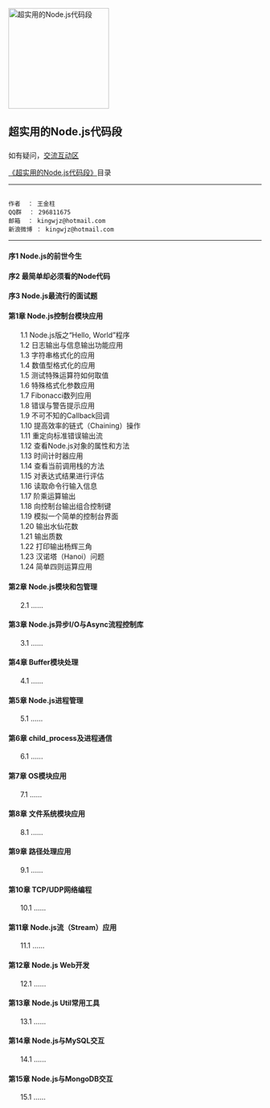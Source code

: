 <article class="markdown-body entry-content" itemprop="mainContentOfPage">
<p><img src="jquery.cover.jpg" alt="超实用的Node.js代码段" title="超实用的Node.js代码段" width="200" data-canonical-src="nodejs.cover.jpg" style="max-width:100%;"></p>
<h2><a name="user-content-%E8%B6%85%E5%AE%9E%E7%94%A8css%E4%BB%A3%E7%A0%81%E6%AE%B5" class="anchor" href="#%E8%B6%85%E5%AE%9E%E7%94%A8css%E4%BB%A3%E7%A0%81%E6%AE%B5" aria-hidden="true"><span class="octicon octicon-link"></span></a>超实用的Node.js代码段</h2>
<h3>
<a name="user-content-%E6%9C%AC%E4%B9%A6%E5%8C%85%E6%8B%AC%E4%BB%A5%E4%B8%8B%E5%86%85%E5%AE%B9" class="anchor" href="#%E6%9C%AC%E4%B9%A6%E5%8C%85%E6%8B%AC%E4%BB%A5%E4%B8%8B%E5%86%85%E5%AE%B9" aria-hidden="true"><span class="octicon octicon-link"></span></a></h3>

<p>如有疑问，<a href="https://github.com/kingwjz/nodejs.Code/issues/1">交流互动区</a></p>
<a name="user-content-%E8%B6%85%E5%AE%9E%E7%94%A8%E7%9A%84css%E4%BB%A3%E7%A0%81%E6%AE%B5-%E7%9B%AE%E5%BD%95" class="anchor" href="#%E8%B6%85%E5%AE%9E%E7%94%A8%E7%9A%84css%E4%BB%A3%E7%A0%81%E6%AE%B5-%E7%9B%AE%E5%BD%95" aria-hidden="true"><span class="octicon octicon-link"></span></a>
<a href="https://github.com/kingwjz/nodejs.code">《超实用的Node.js代码段》</a>目录</h3>

<hr><pre><code>
作者  ： 王金柱
QQ群  ： 296811675
邮箱  ： kingwjz@hotmail.com
新浪微博 ： kingwjz@hotmail.com
</code></pre><hr>

<h4><a name="user-content-%E7%AC%AC1%E7%AB%A0--%E6%96%87%E5%AD%97%E4%B8%8E%E5%AD%97%E4%BD%93" class="anchor" href="#%E7%AC%AC1%E7%AB%A0--%E6%96%87%E5%AD%97%E4%B8%8E%E5%AD%97%E4%BD%93" aria-hidden="true"><span class="octicon octicon-link"></span></a>序1  Node.js的前世今生</h4>
<h4><a name="user-content-%E7%AC%AC1%E7%AB%A0--%E6%96%87%E5%AD%97%E4%B8%8E%E5%AD%97%E4%BD%93" class="anchor" href="#%E7%AC%AC1%E7%AB%A0--%E6%96%87%E5%AD%97%E4%B8%8E%E5%AD%97%E4%BD%93" aria-hidden="true"><span class="octicon octicon-link"></span></a>序2  最简单却必须看的Node代码</h4>
<h4><a name="user-content-%E7%AC%AC1%E7%AB%A0--%E6%96%87%E5%AD%97%E4%B8%8E%E5%AD%97%E4%BD%93" class="anchor" href="#%E7%AC%AC1%E7%AB%A0--%E6%96%87%E5%AD%97%E4%B8%8E%E5%AD%97%E4%BD%93" aria-hidden="true"><span class="octicon octicon-link"></span></a>序3  Node.js最流行的面试题</h4>

<h4><a name="user-content-%E7%AC%AC1%E7%AB%A0--%E6%96%87%E5%AD%97%E4%B8%8E%E5%AD%97%E4%BD%93" class="anchor" href="#%E7%AC%AC1%E7%AB%A0--%E6%96%87%E5%AD%97%E4%B8%8E%E5%AD%97%E4%BD%93" aria-hidden="true"><span class="octicon octicon-link"></span></a>第1章  Node.js控制台模块应用</h4>
<ul class="task-list">
<li>1.1  Node.js版之“Hello, World”程序</li>
<li>1.2  日志输出与信息输出功能应用</li>
<li>1.3  字符串格式化的应用</li>
<li>1.4  数值型格式化的应用</li>
<li>1.5  测试特殊运算符如何取值</li>
<li>1.6  特殊格式化参数应用</li>
<li>1.7  Fibonacci数列应用</li>
<li>1.8  错误与警告提示应用</li>
<li>1.9  不可不知的Callback回调</li>
<li>1.10  提高效率的链式（Chaining）操作</li>
<li>1.11  重定向标准错误输出流</li>
<li>1.12  查看Node.js对象的属性和方法</li>
<li>1.13  时间计时器应用</li>
<li>1.14  查看当前调用栈的方法</li>
<li>1.15  对表达式结果进行评估</li>
<li>1.16  读取命令行输入信息</li>
<li>1.17  阶乘运算输出</li>
<li>1.18  向控制台输出组合控制键</li>
<li>1.19  模拟一个简单的控制台界面</li>
<li>1.20  输出水仙花数</li>
<li>1.21  输出质数</li>
<li>1.22  打印输出杨辉三角</li>
<li>1.23  汉诺塔（Hanoi）问题</li>
<li>1.24  简单四则运算应用</li>
</ul>

<h4><a name="user-content-%E7%AC%AC2%E7%AB%A0--%E8%BE%B9%E6%A1%86%E5%92%8C%E5%9B%BE%E7%89%87" class="anchor" href="#%E7%AC%AC2%E7%AB%A0--%E8%BE%B9%E6%A1%86%E5%92%8C%E5%9B%BE%E7%89%87" aria-hidden="true"><span class="octicon octicon-link"></span></a>第2章  Node.js模块和包管理</h4>
<ul class="task-list">
<li>2.1  ......</li>
</ul>

<h4><a name="user-content-%E7%AC%AC3%E7%AB%A0--%E6%8C%89%E9%92%AE%E6%88%96%E9%93%BE%E6%8E%A5" class="anchor" href="#%E7%AC%AC3%E7%AB%A0--%E6%8C%89%E9%92%AE%E6%88%96%E9%93%BE%E6%8E%A5" aria-hidden="true"><span class="octicon octicon-link"></span></a>第3章  Node.js异步I/O与Async流程控制库</h4>
<ul class="task-list">
<li>3.1  ......</li>
</ul>

<h4><a name="user-content-%E7%AC%AC4%E7%AB%A0--%E8%83%8C%E6%99%AF%E5%92%8C%E9%A2%9C%E8%89%B2" class="anchor" href="#%E7%AC%AC4%E7%AB%A0--%E8%83%8C%E6%99%AF%E5%92%8C%E9%A2%9C%E8%89%B2" aria-hidden="true"><span class="octicon octicon-link"></span></a>第4章  Buffer模块处理</h4>
<ul class="task-list">
<li>4.1  ......</li>
</ul>

<h4><a name="user-content-%E7%AC%AC5%E7%AB%A0--%E5%8F%98%E6%8D%A2%E5%92%8C%E5%8A%A8%E7%94%BB" class="anchor" href="#%E7%AC%AC5%E7%AB%A0--%E5%8F%98%E6%8D%A2%E5%92%8C%E5%8A%A8%E7%94%BB" aria-hidden="true"><span class="octicon octicon-link"></span></a>第5章  Node.js进程管理</h4>
<ul class="task-list">
<li>5.1  ......</li>
</ul>

<h4><a name="user-content-%E7%AC%AC6%E7%AB%A0--%E5%B8%83%E5%B1%80%E4%B8%8E%E5%8D%8F%E8%B0%83" class="anchor" href="#%E7%AC%AC6%E7%AB%A0--%E5%B8%83%E5%B1%80%E4%B8%8E%E5%8D%8F%E8%B0%83" aria-hidden="true"><span class="octicon octicon-link"></span></a>第6章  child_process及进程通信</h4>
<ul class="task-list">
<li>6.1  ......</li>
</ul>

<h4><a name="user-content-%E7%AC%AC6%E7%AB%A0--%E5%B8%83%E5%B1%80%E4%B8%8E%E5%8D%8F%E8%B0%83-1" class="anchor" href="#%E7%AC%AC6%E7%AB%A0--%E5%B8%83%E5%B1%80%E4%B8%8E%E5%8D%8F%E8%B0%83-1" aria-hidden="true"><span class="octicon octicon-link"></span></a>第7章  OS模块应用</h4>
<ul class="task-list">
<li>7.1  ......</li>
</ul>

<h4><a name="user-content-%E7%AC%AC7%E7%AB%A0--%E7%BE%8E%E5%8C%96%E4%B8%8E%E8%A3%85%E9%A5%B0" class="anchor" href="#%E7%AC%AC7%E7%AB%A0--%E7%BE%8E%E5%8C%96%E4%B8%8E%E8%A3%85%E9%A5%B0" aria-hidden="true"><span class="octicon octicon-link"></span></a>第8章  文件系统模块应用</h4>
<ul class="task-list">
<li>8.1  ......</li>
</ul>

<h4><a name="user-content-%E7%AC%AC8%E7%AB%A0--%E7%9B%92%E5%AD%90" class="anchor" href="#%E7%AC%AC8%E7%AB%A0--%E7%9B%92%E5%AD%90" aria-hidden="true"><span class="octicon octicon-link"></span></a>第9章  路径处理应用</h4>
<ul class="task-list">
<li>9.1  ......</li>
</ul>

<h4><a name="user-content-%E7%AC%AC9%E7%AB%A0--3d%E7%9B%B8%E5%85%B3" class="anchor" href="#%E7%AC%AC9%E7%AB%A0--3d%E7%9B%B8%E5%85%B3" aria-hidden="true"><span class="octicon octicon-link"></span></a>第10章  TCP/UDP网络编程</h4>
<ul class="task-list">
<li>10.1  ......</li>
</ul>

<h4><a name="user-content-%E7%AC%AC10%E7%AB%A0--css-hack" class="anchor" href="#%E7%AC%AC10%E7%AB%A0--css-hack" aria-hidden="true"><span class="octicon octicon-link"></span></a>第11章  Node.js流（Stream）应用</h4>
<ul class="task-list">
<li>11.1  ......</li>
</ul>

<h4><a name="user-content-%E7%AC%AC10%E7%AB%A0--css-hack" class="anchor" href="#%E7%AC%AC10%E7%AB%A0--css-hack" aria-hidden="true"><span class="octicon octicon-link"></span></a>第12章  Node.js Web开发</h4>
<ul class="task-list">
<li>12.1  ......</li>
</ul>

<h4><a name="user-content-%E7%AC%AC10%E7%AB%A0--css-hack" class="anchor" href="#%E7%AC%AC10%E7%AB%A0--css-hack" aria-hidden="true"><span class="octicon octicon-link"></span></a>第13章  Node.js Util常用工具</h4>
<ul class="task-list">
<li>13.1  ......</li>
</ul>

<h4><a name="user-content-%E7%AC%AC10%E7%AB%A0--css-hack" class="anchor" href="#%E7%AC%AC10%E7%AB%A0--css-hack" aria-hidden="true"><span class="octicon octicon-link"></span></a>第14章  Node.js与MySQL交互</h4>
<ul class="task-list">
<li>14.1  ......</li>
</ul>

<h4><a name="user-content-%E7%AC%AC10%E7%AB%A0--css-hack" class="anchor" href="#%E7%AC%AC10%E7%AB%A0--css-hack" aria-hidden="true"><span class="octicon octicon-link"></span></a>第15章  Node.js与MongoDB交互</h4>
<ul class="task-list">
<li>15.1  ......</li>
</ul>
</article>